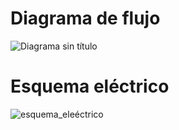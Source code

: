 # Diagrama de flujo 
![Diagrama sin título](https://github.com/Dooncito/fundamentos-de-dise-o/assets/150297045/a69bcf92-6604-47fc-8396-0ac2e9923a46)
# Esquema eléctrico 
![esquema_eleéctrico](https://github.com/Dooncito/fundamentos-de-dise-o/assets/150297045/111fe811-db8d-4c2a-bca1-0425c57025af)

